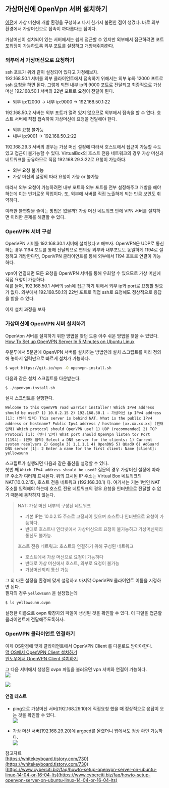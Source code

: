 ## 가상머신에 OpenVpn 서버 설치하기

[이전](https://github.com/kangsunku/Iac-k8sv1.26--forVM/blob/main/README_k8s.md)에 가상 머신에 개발 환경을 구성하고 나서 한가지 불편한 점이 생겼다. 바로 외부 환경에서 가상머신으로 접속이 까다롭다는 점이다.

가상머신이 설치되어 있는 서버에서는 쉽게 접근할 수 있지만 외부에서 접근하려면 포트포워딩이 가능하도록 외부 포트를 설정하고 개방해줘야한다.



### 외부에서 가상머신으로 요청하기

ssh 포트가 위와 같이 설정되어 있다고 가정해보자.  
192.168.50.1 서버를 외부 클라이언트에서 접속하기 위해서는 외부 ip와 12000 포트로 ssh 요청을 하면 된다. 그렇게 되면 내부 ip의 9000 포트로 전달되고 최종적으로 가상머신 192.168.50.1 서버의 22번 포트로 요청이 전달이 된다.

-   외부 ip:12000 -> 내부 ip:9000 -> 192.168.50.1:22

192.168.50.2 서버는 외부 포트가 열려 있지 않으므로 외부에서 접속을 할 수 없다. 호스트 서버에 직접 접속하여 가상머신에 요청을 전달해야 한다.

-   외부 요청 불가능
-   내부 ip:9001 -> 192.168.50.2:22

192.168.29.3 서버의 경우는 가상 머신 설정에 따라서 호스트에서 접근이 가능할 수도 있고 접근이 불가능할 수 있다. VirtualBox의 호스트 전용 네트워크의 경우 가상 머신과 네트워크를 공유하므로 직접 192.168.29.3:22로 요청이 가능하다.

-   외부 요청 불가능
-   가상 머신의 설정의 따라 요청이 가능 or 불가능

따라서 외부 요청이 가능하려면 내부 포트와 외부 포트를 전부 설정해주고 개방을 해야하는데 이는 번거로운 작업이다. 또, 외부에 서버를 직접 노출하게 되는 만큼 보안도 취약하다.

이러한 불편함을 줄이는 방법은 없을까? 가상 머신 네트워크 안에 VPN 서버를 설치하면 이러한 문제를 해결할 수 있다.

### OpenVPN 서버 구성


OpenVPN 서버를 192.168.30.1 서버에 설치했다고 해보자. OpenVPN은 UDP로 통신하는 경우 1194 포트를 통해 전달되므로 편의상 외부와 내부포트도 동일하게 1194로 설정하고 개방한다면, OpenVPN 클라이언트를 통해 외부에서 1194 포트로 연결이 가능하다.

vpn이 연결되면 모든 요청을 OpenVPN 서버를 통해 우회할 수 있으므로 가상 머신에 직접 요청이 가능하다.  
예를 들어, 192.168.50.1 서버의 ssh에 접근 하기 위해서 외부 ip와 port로 요청할 필요가 없다. 외부에서 192.168.50.1의 22번 포트로 직접 ssh로 요청해도 정상적으로 응답을 받을 수 있다.

이제 설치 과정을 보자

### 가상머신에 OpenVPN 서버 설치하기

OpenVpn 서버를 설치하기 위한 방법을 찾던 도중 아주 쉬운 방법을 찾을 수 있었다.  
[How To Set up OpenVPN Server In 5 Minutes on Ubuntu Linux](https://www.cyberciti.biz/faq/howto-setup-openvpn-server-on-ubuntu-linux-14-04-or-16-04-lts/)

우분투에서 5분만에 OpenVPN 서버를 설치하는 방법인데 설치 스크립트를 미리 정의해 놓아서 입력만으로 빠르게 설치가 가능하다.

```bash
$ wget https://git.io/vpn -O openvpn-install.sh
```

다음과 같은 설치 스크립트를 다운받는다.

```bash
$ ./openvpn-install.sh
```

설치 스크립트를 실행한다.

```null
Welcome to this OpenVPN road warrior installer! Which IPv4 address should be used? 1) 10.0.2.15 2) 192.168.30.1 - 가상머신 ip IPv4 address [1]: (엔터 입력) This server is behind NAT. What is the public IPv4 address or hostname? Public Ipv4 address / hostname [xx.xx.xx.xx] (엔터 입력) Which protocol should OpenVPN use? 1) UDP (recommended) 2) TCP Protocol [1]: (엔터 입력) What port should OpenVpn listen to? Port [1194]: (엔터 입력) Select a DNS server for the clients: 1) Current system resolvers 2) Google 3) 1.1.1.1 4) OpenDNS 5) QUad9 6) AdGuard DNS server [1]: 2 Enter a name for the first client: Name [client]: yellowsunn
```

스크립트가 실행되면 다음과 같은 옵션을 설정할 수 있다.  
첫번 째 `Which IPv4 address should be used?` 질문의 경우 가상머신 설정에 따라 IP 주소가 여러개 표시된다. 위의 표시된 IP 주소는 Virtual Box 네트워크의 NAT(10.0.2.15), 호스트 전용 네트워크 (192.168.30.1) 다. 여기서는 기본 1번인 NAT 주소를 입력해야 하는데 호스트 전용 네트워크의 경우 요청을 인터넷으로 전달할 수 없기 때문에 동작하지 않는다.

> NAT: 가상 머신 내부의 구성된 네트워크
> 
> -   기본 IP는 10.0.2.15 주소로 고정되어 있으며 호스트나 인터넷으로 요청이 가능하다.
> -   반대로 호스트나 인터넷에서 가상머신으로 요청이 불가능하고 가상머신끼리 통신도 불가능.
> 
> 호스트 전용 네트워크: 호스트와 연결하기 위해 구성된 네트워크
> 
> -   호스트에서 가상 머신으로 요청이 가능하다
> -   반대로 가상 머신에서 호스트, 외부로 요청이 불가능
> -   가상머신끼리 통신 가능

그 외 다른 설정을 환경에 맞게 설정하고 마지막 OpenVPN 클라이언트 이름을 지정하면 된다.  
필자의 경우 `yellowsunn` 을 설정했는데

```bash
$ ls yellowsunn.ovpn
```

설정한 이름으로 ovpn 확장자의 파일이 생성된 것을 확인할 수 있다. 이 파일을 접근할 클라이언트에 전달해주도록하자.

### OpenVPN 클라이언트 연결하기

이제 OS환경에 맞게 클라이언트에서 OpenVPN Client 를 다운로드 받아야한다.  
[맥 OS에서 OpenVPN Client 설치하기](https://openvpn.net/client-connect-vpn-for-mac-os/)  
[윈도우에서 OpenVPN Client 설치하기](https://openvpn.net/client-connect-vpn-for-windows/)

그 다음 서버에서 생성된 ovpn 파일을 불러오면 vpn 서버와 연결이 가능하다.  
![](https://velog.velcdn.com/images/yellowsunn/post/6e131300-58be-43ea-8336-717150620a97/image.png)

![](https://velog.velcdn.com/images/yellowsunn/post/b521a7e0-7218-44b1-a0d4-2c11e2b97ba0/image.png)

#### 연결 테스트

-   ping으로 가상머신 서버(192.168.29.10)에 직접요청 했을 때 정상적으로 응답이 오는 것을 확인할 수 있다.  
    ![](https://velog.velcdn.com/images/yellowsunn/post/000c36ae-8947-4dd8-ba78-d6e315d73d97/image.png)

-   가상 머신 서버(192.168.29.20)에 argocd를 올렸더니 웹에서도 정상 확인 가능하다.  
    ![](https://velog.velcdn.com/images/yellowsunn/post/2d20a3e7-2397-434f-b31c-e808b9552425/image.png)

참고자료  
[https://whitekeyboard.tistory.com/730](https://whitekeyboard.tistory.com/730)  
[https://www.cyberciti.biz/faq/howto-setup-openvpn-server-on-ubuntu-linux-14-04-or-16-04-lts](https://www.cyberciti.biz/faq/howto-setup-openvpn-server-on-ubuntu-linux-14-04-or-16-04-lts)

